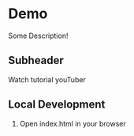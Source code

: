 # Demo
Some Description!

## Subheader
Watch tutorial youTuber

## Local Development

1. Open index.html in your browser
